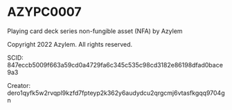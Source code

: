 # AZYPC0007
Playing card deck series non-fungible asset (NFA) by Azylem

Copyright 2022 Azylem. All rights reserved.

SCID: 847eccb5009f663a59cd0a4729fa6c345c535c98cd3182e86198dfad0bace9a3

Creator: dero1qyfk5w2rvqpl9kzfd7fpteyp2k362y6audydcu2qrgcmj6vtasfkgqq9704gn

